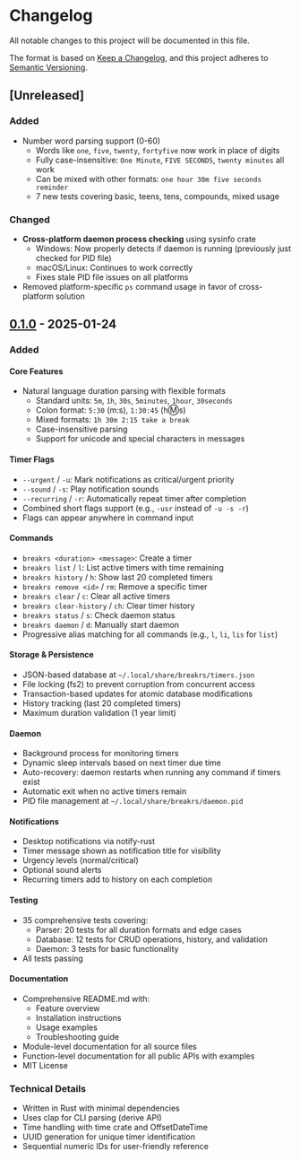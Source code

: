 # Changelog

All notable changes to this project will be documented in this file.

The format is based on [Keep a Changelog](https://keepachangelog.com/en/1.0.0/),
and this project adheres to [Semantic Versioning](https://semver.org/spec/v2.0.0.html).

## [Unreleased]

### Added
- Number word parsing support (0-60)
  - Words like `one`, `five`, `twenty`, `fortyfive` now work in place of digits
  - Fully case-insensitive: `One Minute`, `FIVE SECONDS`, `twenty minutes` all work
  - Can be mixed with other formats: `one hour 30m five seconds reminder`
  - 7 new tests covering basic, teens, tens, compounds, mixed usage

### Changed
- **Cross-platform daemon process checking** using sysinfo crate
  - Windows: Now properly detects if daemon is running (previously just checked for PID file)
  - macOS/Linux: Continues to work correctly
  - Fixes stale PID file issues on all platforms
- Removed platform-specific `ps` command usage in favor of cross-platform solution

## [0.1.0] - 2025-01-24

### Added

#### Core Features
- Natural language duration parsing with flexible formats
  - Standard units: `5m`, `1h`, `30s`, `5minutes`, `1hour`, `30seconds`
  - Colon format: `5:30` (m:s), `1:30:45` (h:m:s)
  - Mixed formats: `1h 30m 2:15 take a break`
  - Case-insensitive parsing
  - Support for unicode and special characters in messages

#### Timer Flags
- `--urgent` / `-u`: Mark notifications as critical/urgent priority
- `--sound` / `-s`: Play notification sounds
- `--recurring` / `-r`: Automatically repeat timer after completion
- Combined short flags support (e.g., `-usr` instead of `-u -s -r`)
- Flags can appear anywhere in command input

#### Commands
- `breakrs <duration> <message>`: Create a timer
- `breakrs list` / `l`: List active timers with time remaining
- `breakrs history` / `h`: Show last 20 completed timers
- `breakrs remove <id>` / `rm`: Remove a specific timer
- `breakrs clear` / `c`: Clear all active timers
- `breakrs clear-history` / `ch`: Clear timer history
- `breakrs status` / `s`: Check daemon status
- `breakrs daemon` / `d`: Manually start daemon
- Progressive alias matching for all commands (e.g., `l`, `li`, `lis` for `list`)

#### Storage & Persistence
- JSON-based database at `~/.local/share/breakrs/timers.json`
- File locking (fs2) to prevent corruption from concurrent access
- Transaction-based updates for atomic database modifications
- History tracking (last 20 completed timers)
- Maximum duration validation (1 year limit)

#### Daemon
- Background process for monitoring timers
- Dynamic sleep intervals based on next timer due time
- Auto-recovery: daemon restarts when running any command if timers exist
- Automatic exit when no active timers remain
- PID file management at `~/.local/share/breakrs/daemon.pid`

#### Notifications
- Desktop notifications via notify-rust
- Timer message shown as notification title for visibility
- Urgency levels (normal/critical)
- Optional sound alerts
- Recurring timers add to history on each completion

#### Testing
- 35 comprehensive tests covering:
  - Parser: 20 tests for all duration formats and edge cases
  - Database: 12 tests for CRUD operations, history, and validation
  - Daemon: 3 tests for basic functionality
- All tests passing

#### Documentation
- Comprehensive README.md with:
  - Feature overview
  - Installation instructions
  - Usage examples
  - Troubleshooting guide
- Module-level documentation for all source files
- Function-level documentation for all public APIs with examples
- MIT License

### Technical Details
- Written in Rust with minimal dependencies
- Uses clap for CLI parsing (derive API)
- Time handling with time crate and OffsetDateTime
- UUID generation for unique timer identification
- Sequential numeric IDs for user-friendly reference

[0.1.0]: https://github.com/sqrew/breakrs/releases/tag/v0.1.0
